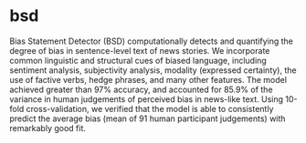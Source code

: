 # bsd
Bias Statement Detector (BSD) computationally detects and quantifying the degree of bias in sentence-level text of news stories. We incorporate common linguistic and structural cues of biased language, including sentiment analysis, subjectivity analysis, modality (expressed certainty), the use of factive verbs, hedge phrases, and many other features. The model achieved greater than 97% accuracy, and accounted for 85.9% of the variance in human judgements of perceived bias in news-like text. Using 10-fold cross-validation, we verified that the model is able to consistently predict the average bias (mean of 91 human participant judgements) with remarkably good fit.
